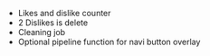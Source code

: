 - Likes and dislike counter
- 2 Dislikes is delete
- Cleaning job
- Optional pipeline function for navi button overlay
